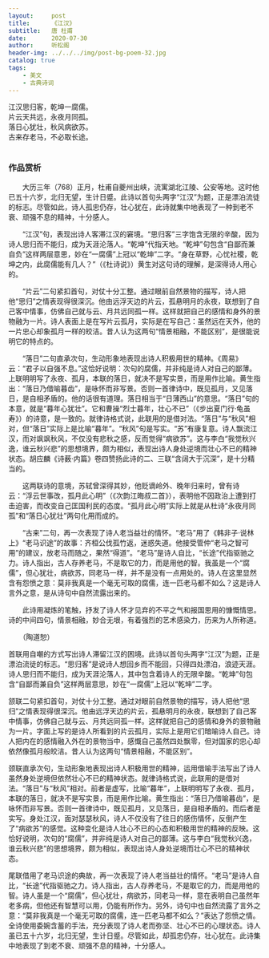 ```yaml
---
layout:     post
title:      《江汉》
subtitle:   唐 杜甫
date:       2020-07-30
author:     听松阁
header-img: ../../../img/post-bg-poem-32.jpg
catalog: true
tags:
    - 美文
    - 古典诗词
---
```



江汉思归客，乾坤一腐儒。<br>
片云天共远，永夜月同孤。<br>
落日心犹壮，秋风病欲苏。<br>
古来存老马，不必取长途。<br>
<br>

### 作品赏析
　　大历三年（768）正月，杜甫自夔州出峡，流寓湖北江陵、公安等地。这时他已五十六岁，北归无望，生计日蹙。此诗以首句头两字“江汉”为题，正是漂泊流徒的标志。尽管如此，诗人孤忠仍存，壮心犹在，此诗就集中地表现了一种到老不衰、顽强不息的精神，十分感人。

　　“江汉”句，表现出诗人客滞江汉的窘境。“思归客”三字饱含无限的辛酸，因为诗人思归而不能归，成为天涯沦落人。“乾坤”代指天地。“乾坤”句包含“自鄙而兼自负”这样两层意思，妙在“一腐儒”上冠以“乾坤”二字。“身在草野，心忧社稷，乾坤之内，此腐儒能有几人？”（《杜诗说》）黄生对这句诗的理解，是深得诗人用心的。

　　“片云”二句紧扣首句，对仗十分工整。通过眼前自然景物的描写，诗人把他“思归”之情表现得很深沉。他由远浮天边的片云，孤悬明月的永夜，联想到了自己客中情事，仿佛自己就与云、月共远同孤一样。这样就把自己的感情和身外的景物融为一片。诗人表面上是在写片云孤月，实际是在写自己：虽然远在天外，他的一片忠心却象孤月一样的皎洁。昔人认为这两句“情景相融，不能区别”，是很能说明它的特点的。

　　“落日”二句直承次句，生动形象地表现出诗人积极用世的精神。《周易》云：“君子以自强不息。”这恰好说明：次句的腐儒，并非纯是诗人对自己的鄙薄。上联明明写了永夜、孤月，本联的落日，就决不是写实景，而是用作比喻。黄生指出：“落日乃借喻暮齿”，是咏怀而非写景。否则一首律诗中，既见孤月，又见落日，是自相矛盾的。他的话很有道理。落日相当于“日薄西山”的意思。“落日”句的本意，就是“暮年心犹壮”。它和曹操“烈士暮年，壮心不已”（《步出夏门行·龟虽寿》）的诗意，是一致的。就律诗格式说，此联用的是借对法。“落日”与“秋风”相对，但“落日”实际上是比喻“暮年”。“秋风”句是写实。“苏”有康复意。诗人飘流江汉，而对飒飒秋风，不仅没有悲秋之感，反而觉得“病欲苏”。这与李白“我觉秋兴逸，谁云秋兴悲”的思想境界，颇为相似，表现出诗人身处逆境而壮心不已的精神状态。胡应麟《诗薮·内篇》卷四赞扬此诗的二、三联“含阔大于沉深”，是十分精当的。

　　这两联诗的意境，苏轼曾深得其妙，他贬谪岭外、晚年归来时，曾有诗云：“浮云世事改，孤月此心明”（《次韵江晦叔二首》），表明他不因政治上遭到打击迫害，而改变自己匡国利民的态度。“孤月此心明”实际上就是从杜诗“永夜月同孤”和“落日心犹壮”两句化用而成的。

　　“古来”二句，再一次表现了诗人老当益壮的情怀。“老马”用了《韩非子·说林上》“老马识途”的故事：齐桓公伐孤竹返，迷惑失道。他接受管仲“老马之智可用”的建议，放老马而随之，果然“得道”。“老马”是诗人自比，“长途”代指驱驰之力。诗人指出，古人存养老马，不是取它的力，而是用他的智。我虽是一个“腐儒”，但心犹壮，病欲苏，同老马一样，并不是没有一点用处的。诗人在这里显然含有怨愤之意：莫非我真是一个毫无可取的腐儒，连一匹老马都不如么？这是诗人言外之意，是从诗句中自然流露出来的。

　　此诗用凝炼的笔触，抒发了诗人怀才见弃的不平之气和报国思用的慷慨情思。诗的中间四句，情景相融，妙合无垠，有着强烈的艺术感染力，历来为人所称道。

　　（陶道恕）


首联用自嘲的方式写出诗人滞留江汉的困境。此诗以首句头两字“江汉”为题，正是漂泊流徒的标志。“思归客”是说诗人想回乡而不能回，只得四处漂泊，浪迹天涯。诗人思归而不能归，成为天涯沦落人，其中包含着诗人的无限辛酸。“乾坤”句包含“自鄙而兼自负”这样两层意思，妙在“一腐儒”上冠以“乾坤”二字。

颔联二句紧扣首句，对仗十分工整。通过对眼前自然景物的描写，诗人把他“思归”之情表现得很深沉。他由远浮天边的片云，孤悬明月的永夜，联想到了自己客中情事，仿佛自己就与云、月共远同孤一样。这样就把自己的感情和身外的景物融为一片。字面上写的是诗人所看到的片云孤月，实际上是用它们暗喻诗人自己。诗人把内在的感情融入外在的景物当中，感慨自己虽然四处飘零，但对国家的忠心却依然像孤月般皎洁。昔人认为这两句“情景相融，不能区别”。

颈联直承次句，生动形象地表现出诗人积极用世的精神，运用借喻手法写出了诗人虽然身处逆境但依然壮心不已的精神状态。就律诗格式说，此联用的是借对法。“落日”与“秋风”相对。前者是虚写，比喻“暮年”，上联明明写了永夜、孤月，本联的落日，就决不是写实景，而是用作比喻。黄生指出：“落日乃借喻暮齿”，是咏怀而非写景。否则一首律诗中，既见孤月，又见落日，是自相矛盾的。而后者是实写。身处江汉，面对瑟瑟秋风，诗人不仅没有了往日的感伤情怀，反倒产生了“病欲苏”的感觉。这种变化是诗人壮心不已的心态和积极用世的精神的反映。这恰好说明，次句的“腐儒”，并非纯是诗人对自己的鄙薄。这与李白“我觉秋兴逸，谁云秋兴悲”的思想境界，颇为相似，表现出诗人身处逆境而壮心不已的精神状态。

尾联借用了老马识途的典故，再一次表现了诗人老当益壮的情怀。“老马”是诗人自比，“长途”代指驱驰之力。诗人指出，古人存养老马，不是取它的力，而是用他的智。诗人虽是一个“腐儒”，但心犹壮，病欲苏，同老马一样，意在表明自己虽然年老多病，但他还有智慧可以用，仍能有所作为。另外，诗句中也自然流露了言外之意：“莫非我真是一个毫无可取的腐儒，连一匹老马都不如么？”表达了怨愤之情。
全诗使用委婉含蓄的手法，充分表现了诗人老而弥坚、壮心不已的心理状态。诗人虽已五十六岁，北归无望，生计日蹙。尽管如此，却孤忠仍存，壮心犹在。此诗集中地表现了到老不衰、顽强不息的精神，十分感人。
